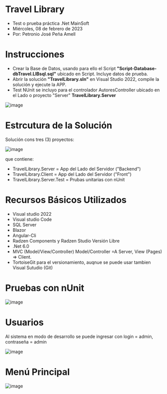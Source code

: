 # Travel Library
- Test o prueba práctica .Net MainSoft
- Miércoles, 08 de febrero de 2023
- Por: Petronio José Peña Amell  

# Instrucciones 

* Crear la Base de Datos, usando para ello el Script **"Script-Database-dbTravel.LIBsql.sql"** ubicado en Script. Incluye datos de prueba. 
* Abrir la solución **"TravelLibrary.sln"** en Visual Studio 2022, compile la solución y ejecute la APP. 
* Test NUnit se incluyo para el controlador AutoresController ubicado en el Lado o proyecto "Server" **TravelLibrary.Server**

![image](https://user-images.githubusercontent.com/122890191/217345436-97f7a941-a9eb-4f93-8809-936f0644ed3c.png)

# Estrcutura de la Solución

Solución cons tres (3) proyectos: 

![image](https://user-images.githubusercontent.com/122890191/217349619-2e54f7da-be38-4c62-85a3-5de659a96026.png)

que contiene: 

* TravelLibrary.Server = App del Lado del Servidor ("Backend")
* TravelLibrary.Client = App del Lado del Servidor ("Front")
* TravelLibrary.Server.Test = Prubas unitarias con nUnit

# Recursos Básicos Utilizados
* Visual studio 2022
* Visual studio Code
* SQL Server 
* Blazor
* Angular-Cli
* Radzen Components y Radzen Studio Versión Libre
* .Net 6.0
* MVC (Model/View/Controller)  Model/Controller =A Server, View (Pages) => Client. 
* TortoiseGit para el versionamiento, auqnue se puede usar tambien Visual Sutudio (Git)

# Pruebas con nUnit

![image](https://user-images.githubusercontent.com/122890191/217351397-bb8371eb-35b1-41e2-b5ad-e58412e7a9f0.png)

# Usuarios
Al sistema en modo de desarrollo se puede ingresar con login = admin, contraseña = admin

![image](https://user-images.githubusercontent.com/122890191/217352322-fec5614a-262a-4110-a0ae-7ba2e8ff32b6.png)


# Menú Principal 

![image](https://user-images.githubusercontent.com/122890191/217352205-dfac3e5e-3544-4a32-8fce-81aef0638f8e.png)

